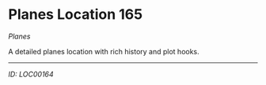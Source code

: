 # Planes Location 165

*Planes*

A detailed planes location with rich history and plot hooks.

---
*ID: LOC00164*